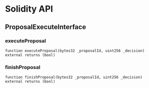 # Solidity API

## ProposalExecuteInterface

### executeProposal

```solidity
function executeProposal(bytes32 _proposalId, uint256 _decision) external returns (bool)
```

### finishProposal

```solidity
function finishProposal(bytes32 _proposalId, uint256 _decision) external returns (bool)
```
